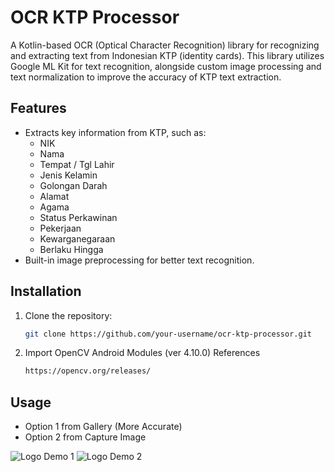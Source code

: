 # OCR KTP Processor

A Kotlin-based OCR (Optical Character Recognition) library for recognizing and extracting text from Indonesian KTP (identity cards). This library utilizes Google ML Kit for text recognition, alongside custom image processing and text normalization to improve the accuracy of KTP text extraction.

## Features

- Extracts key information from KTP, such as:
  - NIK
  - Nama
  - Tempat / Tgl Lahir
  - Jenis Kelamin
  - Golongan Darah
  - Alamat
  - Agama
  - Status Perkawinan
  - Pekerjaan
  - Kewarganegaraan
  - Berlaku Hingga
- Built-in image preprocessing for better text recognition.

## Installation

1. Clone the repository:
   ```bash
   git clone https://github.com/your-username/ocr-ktp-processor.git

2. Import OpenCV Android Modules (ver 4.10.0)
   References
   ```bash
   https://opencv.org/releases/

## Usage
- Option 1 from Gallery (More Accurate)
- Option 2 from Capture Image

![Logo Demo 1](https://github.com/ManuelEric31/ANDROID-OCR-NEXA/tree/main/app/src/main/res/drawable/designpage1.png)
![Logo Demo 2](https://github.com/ManuelEric31/ANDROID-OCR-NEXA/tree/main/app/src/main/res/drawable/designpage2.png)
